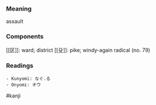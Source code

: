 ### Meaning

assault

### Components

[[区]]: ward; district [[殳]]: pike; windy-again radical (no. 79)

### Readings

```
- Kunyomi: なぐ.る
- Onyomi: オウ
```

#kanji